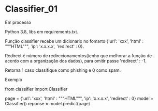 # Classifier_01
Em processo

Python 3.8, libs em requirements.txt. 


Função classifier recebe um dicionario no fomarto {'url': 'xxx', 'html' : """HTML""", 'ip': 'x.x.x.x', 'redirect' : 0}.

Redirect é número de redirecionamentos(tenho que melhorar a função de acordo com a organização dos dados), para omitir passe 'redirect' : -1.

Retorna 1 caso classifique como phishing e 0 como spam.

Exemplo

from classifier import Classifier

page = {'url': 'xxx', 'html' : """HTML""", 'ip': 'x.x.x.x', 'redirect' : 0}
model = Classifier()
reponse = model.predict(page)
